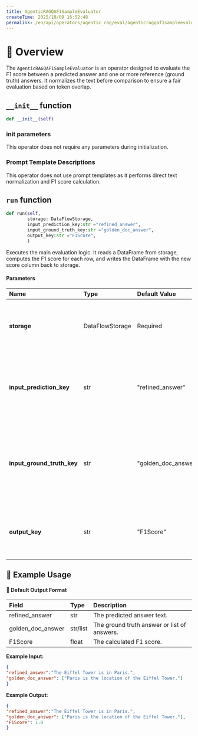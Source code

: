 ```yaml
---
title: AgenticRAGQAF1SampleEvaluator
createTime: 2025/10/09 16:52:48
permalink: /en/api/operators/agentic_rag/eval/agenticragqaf1sampleevaluator/
---
```


# 📘 Overview
The `AgenticRAGQAF1SampleEvaluator` is an operator designed to evaluate the F1 score between a predicted answer and one or more reference (ground truth) answers. It normalizes the text before comparison to ensure a fair evaluation based on token overlap.

## `__init__` function
```python
def __init__(self)
```
### init parameters
This operator does not require any parameters during initialization.

### Prompt Template Descriptions
This operator does not use prompt templates as it performs direct text normalization and F1 score calculation.

## `run` function
```python
def run(self, 
        storage: DataFlowStorage, 
        input_prediction_key:str ="refined_answer",
        input_ground_truth_key:str ="golden_doc_answer",
        output_key:str ="F1Score",
        )
```
Executes the main evaluation logic. It reads a DataFrame from storage, computes the F1 score for each row, and writes the DataFrame with the new score column back to storage.

#### Parameters
| Name | Type | Default Value | Description |
| :----------------------- | :---------------- | :-------------------- | :------------------------------------------------------------------ |
| **storage** | DataFlowStorage | Required | The data flow storage instance for reading and writing data. |
| **input_prediction_key** | str | "refined_answer" | The column name in the input DataFrame that contains the predicted answers. |
| **input_ground_truth_key** | str | "golden_doc_answer" | The column name that contains the ground truth answer(s). Can be a single string or a list of strings. |
| **output_key** | str | "F1Score" | The column name where the calculated F1 scores will be stored. |

## 🧠 Example Usage

#### 🧾 Default Output Format
| Field | Type | Description |
| :-------------------- | :--------- | :------------------------------------- |
| refined_answer | str | The predicted answer text. |
| golden_doc_answer | str/list | The ground truth answer or list of answers. |
| F1Score | float | The calculated F1 score. |

**Example Input:**
```json
{
"refined_answer":"The Eiffel Tower is in Paris.",
"golden_doc_answer": ["Paris is the location of the Eiffel Tower."]
}
```
**Example Output:**
```json
{
"refined_answer":"The Eiffel Tower is in Paris.",
"golden_doc_answer": ["Paris is the location of the Eiffel Tower."],
"F1Score": 1.0
}
```
